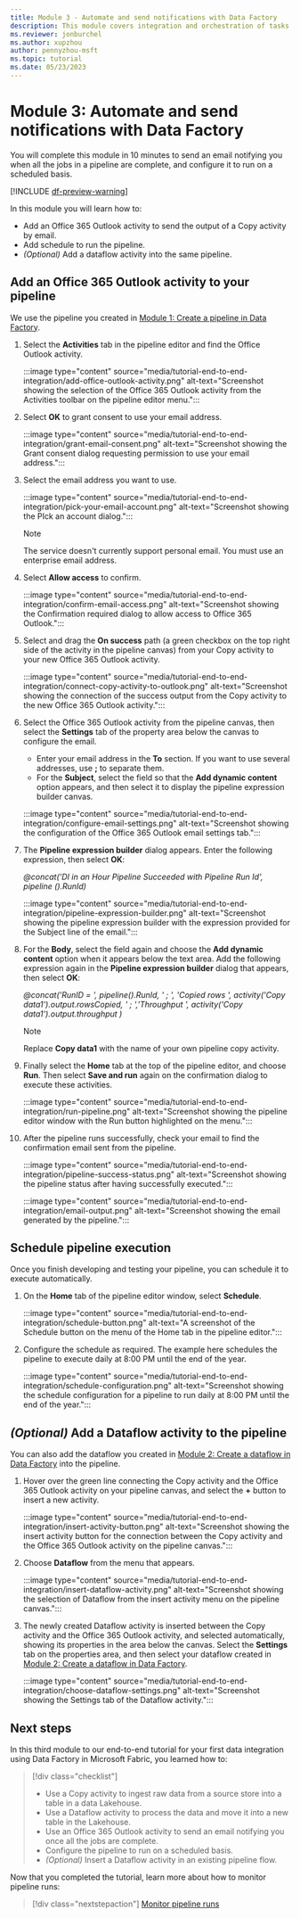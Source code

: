 ```yaml
---
title: Module 3 - Automate and send notifications with Data Factory
description: This module covers integration and orchestration of tasks with your data pipeline, as part of an end-to-end data integration tutorial to complete a full data integration scenario with Data Factory in Microsoft Fabric within an hour.
ms.reviewer: jonburchel
ms.author: xupzhou
author: pennyzhou-msft
ms.topic: tutorial
ms.date: 05/23/2023
---
```


# Module 3: Automate and send notifications with Data Factory

You will complete this module in 10 minutes to send an email notifying you when all the jobs in a pipeline are complete, and configure it to run on a scheduled basis.

[!INCLUDE [df-preview-warning](includes/data-factory-preview-warning.md)]

In this module you will learn how to:
- Add an Office 365 Outlook activity to send the output of a Copy activity by email.
- Add schedule to run the pipeline.
- _(Optional)_ Add a dataflow activity into the same pipeline.

## Add an Office 365 Outlook activity to your pipeline

We use the pipeline you created in [Module 1: Create a pipeline in Data Factory](tutorial-end-to-end-pipeline.md).

1. Select the **Activities** tab in the pipeline editor and find the Office Outlook activity.

   :::image type="content" source="media/tutorial-end-to-end-integration/add-office-outlook-activity.png" alt-text="Screenshot showing the selection of the Office 365 Outlook activity from the Activities toolbar on the pipeline editor menu.":::

1. Select **OK** to grant consent to use your email address.

   :::image type="content" source="media/tutorial-end-to-end-integration/grant-email-consent.png" alt-text="Screenshot showing the Grant consent dialog requesting permission to use your email address.":::

1. Select the email address you want to use.

   :::image type="content" source="media/tutorial-end-to-end-integration/pick-your-email-account.png" alt-text="Screenshot showing the PIck an account dialog.":::

   > [!NOTE]
   > The service doesn't currently support personal email. You must use an enterprise email address.

1. Select **Allow access** to confirm.

   :::image type="content" source="media/tutorial-end-to-end-integration/confirm-email-access.png" alt-text="Screenshot showing the Confirmation required dialog to allow access to Office 365 Outlook.":::

1. Select and drag the **On success** path (a green checkbox on the top right side of the activity in the pipeline canvas) from your Copy activity to your new Office 365 Outlook activity.

   :::image type="content" source="media/tutorial-end-to-end-integration/connect-copy-activity-to-outlook.png" alt-text="Screenshot showing the connection of the success output from the Copy activity to the new Office 365 Outlook activity.":::

1. Select the Office 365 Outlook activity from the pipeline canvas, then select the **Settings** tab of the property area below the canvas to configure the email.

   - Enter your email address in the **To** section. If you want to use several addresses, use **;** to separate them. 
   - For the **Subject**, select the field so that the **Add dynamic content** option appears, and then select it to display the pipeline expression builder canvas. 
   
   :::image type="content" source="media/tutorial-end-to-end-integration/configure-email-settings.png" alt-text="Screenshot showing the configuration of the Office 365 Outlook email settings tab.":::

1. The **Pipeline expression builder** dialog appears. Enter the following expression, then select **OK**:
     
   _@concat('DI in an Hour Pipeline Succeeded with Pipeline Run Id', pipeline ().RunId)_

   :::image type="content" source="media/tutorial-end-to-end-integration/pipeline-expression-builder.png" alt-text="Screenshot showing the pipeline expression builder with the expression provided for the Subject line of the email.":::

1. For the **Body**, select the field again and choose the **Add dynamic content** option when it appears below the text area. Add the following expression again in the **Pipeline expression builder** dialog that appears, then select **OK**:

   *@concat('RunID =  ', pipeline().RunId, ' ; ',
'Copied rows ', activity('Copy data1').output.rowsCopied, ' ; ','Throughput ', activity('Copy data1').output.throughput
)*

   > [!NOTE]
   > Replace **Copy data1** with the name of your own pipeline copy activity.

1. Finally select the **Home** tab at the top of the pipeline editor, and choose **Run**. Then select **Save and run** again on the confirmation dialog to execute these activities.

   :::image type="content" source="media/tutorial-end-to-end-integration/run-pipeline.png" alt-text="Screenshot showing the pipeline editor window with the Run button highlighted on the menu.":::

1. After the pipeline runs successfully, check your email to find the confirmation email sent from the pipeline.

   :::image type="content" source="media/tutorial-end-to-end-integration/pipeline-success-status.png" alt-text="Screenshot showing the pipeline status after having successfully executed.":::

   :::image type="content" source="media/tutorial-end-to-end-integration/email-output.png" alt-text="Screenshot showing the email generated by the pipeline.":::
   
## Schedule pipeline execution

Once you finish developing and testing your pipeline, you can schedule it to execute automatically.

1. On the **Home** tab of the pipeline editor window, select **Schedule**.

   :::image type="content" source="media/tutorial-end-to-end-integration/schedule-button.png" alt-text="A screenshot of the Schedule button on the menu of the Home tab in the pipeline editor.":::

1. Configure the schedule as required. The example here schedules the pipeline to execute daily at 8:00 PM until the end of the year.

   :::image type="content" source="media/tutorial-end-to-end-integration/schedule-configuration.png" alt-text="Screenshot showing the schedule configuration for a pipeline to run daily at 8:00 PM until the end of the year.":::

## _(Optional)_ Add a Dataflow activity to the pipeline

You can also add the dataflow you created in [Module 2: Create a dataflow in Data Factory](tutorial-end-to-end-dataflow.md) into the pipeline.

1. Hover over the green line connecting the Copy activity and the Office 365 Outlook activity on your pipeline canvas, and select the **+** button to insert a new activity.

   :::image type="content" source="media/tutorial-end-to-end-integration/insert-activity-button.png" alt-text="Screenshot showing the insert activity button for the connection between the Copy activity and the Office 365 Outlook activity on the pipeline canvas.":::

1. Choose **Dataflow** from the menu that appears.

   :::image type="content" source="media/tutorial-end-to-end-integration/insert-dataflow-activity.png" alt-text="Screenshot showing the selection of Dataflow from the insert activity menu on the pipeline canvas.":::

1. The newly created Dataflow activity is inserted between the Copy activity and the Office 365 Outlook activity, and selected automatically, showing its properties in the area below the canvas. Select the **Settings** tab on the properties area, and then select your dataflow created in [Module 2: Create a dataflow in Data Factory](tutorial-end-to-end-dataflow.md).

   :::image type="content" source="media/tutorial-end-to-end-integration/choose-dataflow-settings.png" alt-text="Screenshot showing the Settings tab of the Dataflow activity.":::

## Next steps

In this third module to our end-to-end tutorial for your first data integration using Data Factory in Microsoft Fabric, you learned how to:

> [!div class="checklist"]
> - Use a Copy activity to ingest raw data from a source store into a table in a data Lakehouse.
> - Use a Dataflow activity to process the data and move it into a new table in the Lakehouse.
> - Use an Office 365 Outlook activity to send an email notifying you once all the jobs are complete.
> - Configure the pipeline to run on a scheduled basis.
> - _(Optional)_ Insert a Dataflow activity in an existing pipeline flow.

Now that you completed the tutorial, learn more about how to monitor pipeline runs:

> [!div class="nextstepaction"]
> [Monitor pipeline runs](monitor-pipeline-runs.md)
